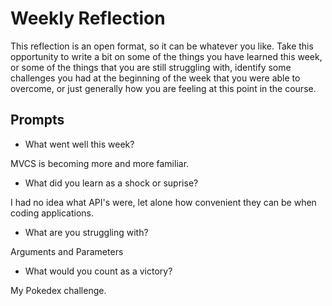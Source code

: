 # Weekly Reflection
This reflection is an open format, so it can be whatever you like. Take this opportunity to write a bit on some of the things you have learned this week, or some of the things that you are still struggling with, identify some challenges you had at the beginning of the week that you were able to overcome, or just generally how you are feeling at this point in the course.

## Prompts
- What went well this week?

MVCS is becoming more and more familiar.

- What did you learn as a shock or suprise?

I had no idea what API's were, let alone how convenient they can be when coding applications.

- What are you struggling with?

Arguments and Parameters

- What would you count as a victory?

My Pokedex challenge.
